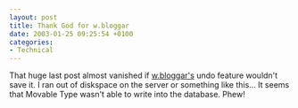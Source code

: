 ```yaml
---
layout: post
title: Thank God for w.bloggar
date: 2003-01-25 09:25:54 +0100
categories:
- Technical
---
```

That huge last post almost vanished if <a href="http://wbloggar.com/">w.bloggar's</a> undo feature wouldn't save it. I ran out of diskspace on the server or something like this... It seems that Movable Type wasn't able to write into the database. Phew!

